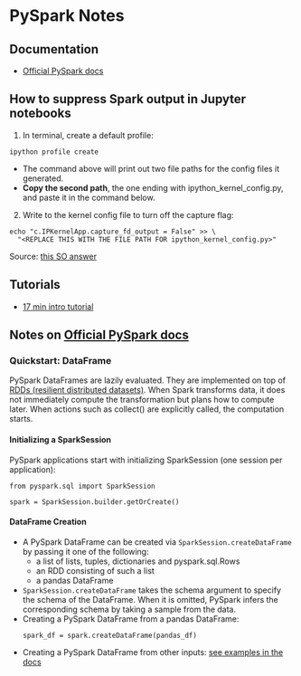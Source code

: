 # PySpark Notes

## Documentation
- [Official PySpark docs](https://spark.apache.org/docs/latest/api/python/index.html)

## How to suppress Spark output in Jupyter notebooks  
1. In terminal, create a default profile:
```
ipython profile create
```
  - The command above will print out two file paths for the config files it generated.
  - **Copy the second path**, the one ending with ipython_kernel_config.py, and paste it in the command below.

2. Write to the kernel config file to turn off the capture flag:
```
echo "c.IPKernelApp.capture_fd_output = False" >> \
  "<REPLACE THIS WITH THE FILE PATH FOR ipython_kernel_config.py>"
```

Source: [this SO answer](https://stackoverflow.com/a/70613254/23800771)


## Tutorials
- [17 min intro tutorial](https://www.youtube.com/watch?v=YvTzvZh3yTE)

## Notes on [Official PySpark docs](https://spark.apache.org/docs/latest/api/python/index.html)
### Quickstart: DataFrame
PySpark DataFrames are lazily evaluated. They are implemented on top of [RDDs (resilient distributed datasets)](https://spark.apache.org/docs/latest/rdd-programming-guide.html#overview). When Spark transforms data, it does not immediately compute the transformation but plans how to compute later. When actions such as collect() are explicitly called, the computation starts.

#### Initializing a SparkSession
PySpark applications start with initializing SparkSession (one session per application):
```
from pyspark.sql import SparkSession
  
spark = SparkSession.builder.getOrCreate()
```

#### DataFrame Creation  
- A PySpark DataFrame can be created via `SparkSession.createDataFrame` by passing it one of the following:
  - a list of lists, tuples, dictionaries and pyspark.sql.Rows
  - an RDD consisting of such a list
  - a pandas DataFrame
- `SparkSession.createDataFrame` takes the schema argument to specify the schema of the DataFrame. When it is omitted, PySpark infers the corresponding schema by taking a sample from the data.
- Creating a PySpark DataFrame from a pandas DataFrame:
  ```
  spark_df = spark.createDataFrame(pandas_df)
  ```
- Creating a PySpark DataFrame from other inputs: [see examples in the docs](https://spark.apache.org/docs/latest/api/python/getting_started/quickstart_df.html#DataFrame-Creation)


  
